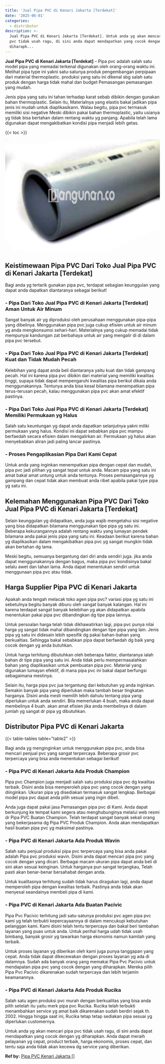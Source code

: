 ```yaml
---
title: 'Jual Pipa PVC di Kenari Jakarta [Terdekat]'
date: '2025-06-01'
categories:
  - distributor
description: >-
  Jual Pipa PVC di Kenari Jakarta [Terdekat]. Untuk anda yg akan mencari pipa
  pvc tidak usah ragu, di sini anda dapat mendapatkan yang cocok dengan yg
  diharapk...
---
```


**Jual Pipa PVC di Kenari Jakarta \[Terdekat\]** – Pipa pvc adalah salah satu model pipa yang memadai terkenal digunakan oleh orang-orang waktu ini. Melihat pipa type ini yakni satu-satunya produk pengembangan perpipaan dari material thermoplastic. produksi yang satu ini dikenal sbg salah satu produk dengan harga tidak mahal dan budget Pemasangan pemasangan yang mudah.

Jenis pipa yang satu ini tahan terhadap karat sebab dibikin dengan gunakan bahan thermoplastic. Selain itu, Materialnya yang elastis bakal jadikan pipa jenis ini mudah untuk diaplikasikann. Walau begitu, pipa pvc termasuk memiliki sisi negative Meski dibikin pakai bahan thermoplastic, yaitu usianya yg tidak bisa bertahan dalam rentang waktu yg panjang. Apabila telah lama digunakan dapat mengakibatkan kondisi pipa menjadi lebih getas.

{{< toc >}}

![](/images/jaul-pipa-pvc-65.png)

## Keistimewaan Pipa PVC Dari Toko Jual Pipa PVC di Kenari Jakarta \[Terdekat\]

Bagi anda yg tertarik gunakan pipa pvc, terdapat sebagian keunggulan yang dapat anda dapatkan diantaranya sebagai berikut!

### \- Pipa Dari Toko Jual Pipa PVC di Kenari Jakarta \[Terdekat\] Aman Untuk Air Minum

Sangat banyak air yg diproduksi oleh perusahaan menggunakan pipa-pipa yang dibelinya. Menggunakan pipa pvc juga cukup efisien untuk air minum yg anda mengkonsumsi sehari-hari. Materialnya yang cukup memadai tidak mempunyai kandungan zat berbahaya untuk air yang mengalir di di dalam pipa pvc tersebut.

### \- Pipa Dari Toko Jual Pipa PVC di Kenari Jakarta \[Terdekat\] Kuat dan Tidak Mudah Pecah

Kelebihan yang dapat anda beli diantaranya yaitu kuat dan tidak gampang pecah. Hal ini karena pipa pvc dibikin dari material yang memiliki kwalitas tinggi, supaya tidak dapat mempengaruhi kwalitas pipa berikut dikala anda menggunakannya. Tentunya anda bisa kesal bilamana menempatkan pipa terus-terusan pecah, kalau menggunakan pipa pvc akan amat efektif pastinya.

### \- Pipa Dari Toko Jual Pipa PVC di Kenari Jakarta \[Terdekat\] Memiliki Permukaan yg Halus

Salah satu keuntungan yg dapat anda dapatkan selanjutnya yakni miliki permukaan yang halus. Kondisi ini dapat sebabkan pipa pvc mampu berfaedah secara efisien dalam mengalirkan air. Permukaan yg halus akan menyebabkan aliran jadi paling lancar pastinya.

### \- Proses Pengaplikasian Pipa Dari Kami Cepat

Untuk anda yang inginkan menempatkan pipa dengan cepat dan mudah, pipa pvc jadi pilihan yg sangat tepat untuk anda. Macam pipa yang satu ini amat bakal amat untung untuk anda tentunya. Proses pemasangannya yg gampang dan cepat tidak akan membuat anda ribet apabila pakai type pipa yg satu ini.

## Kelemahan Menggunakan Pipa PVC Dari Toko Jual Pipa PVC di Kenari Jakarta \[Terdekat\]

Selain keunggulan yg didapatkan, anda juga wajib mengetahui sisi negative yang bisa didapatkan bilamana menggunakan tipe pipa yg satu ini. Beberapa kekurangannya adalah rentang waktu yang lumayan pendek bilamana anda pakai jenis pipa yang satu ini. Keadaan berikut karena bahan yg diaplikasikan dalam mengakibatkan pipa pvc yg sangat mungkin tidak akan bertahan dg lama.

Meski begitu, semuanya bergantung dari diri anda sendiri juga. jika anda dapat menggunakannya dengan bagus, maka pipa pvc kondisinya bakal selalu awet dan tahan lama. Anda dapat menentukan sendiri untuk menggunaan pipa pvc atau tidak.

## Harga Supplier Pipa PVC di Kenari Jakarta

Apakah anda tengah melacak toko agen pipa pvc? variasi pipa yg satu ini sebetulnya begitu banyak diburu oleh sangat banyak kalangan. Hal ini karena terdapat sangat banyak kelebihan yg akan didapatkan apabila menentukan pakai pipa pvc dibandingkan dg tipe pipa lainnya.

Untuk persoalan harga telah tidak dikhawatirkan lagi, pipa pvc punya nilai harga yg sangat tidak mahal dibandingkan dengan tipe pipa yang lain. Jenis pipa yg satu ini didesain lebih spesifik dg pakai bahan-bahan yang berkualtias. Sehingga bakal sebabkan pipa dapat berfaedah dg baik yang cocok dengan yg anda butuhkan.

Untuk harga terhitung dibutuhkan oleh beberapa faktor, diantaranya ialah bahan dr tipe pipa yang satu ini. Anda tidak perlu mempermasalahkan bahan yang diaplikasikan untuk pembuatan pipa pvc. Material yang digunakan lumayan efektif, di mana pipa pvc ini bakal dapat berfungsi sebagaimana mestinya.

Selain itu, harga pipa pvc jua tergantung dari kebutuhan yg anda inginkan. Semakin banyak pipa yang diperlukan maka tambah besar tingkatan harganya. Disini anda mesti memilih lebih dahulu tentang pipa yang diperlukan untuk anda sendiri. Bila memerlukan 4 buah, maka anda dapat membelinya 4 buah. akan amat efisien jika anda membelinya di dalam jumlah yg sangat dr pipa yg dibutuhkan.

## Distributor Pipa PVC di Kenari Jakarta

{{< table-tables table="table2" >}}

Bagi anda yg menginginkan untuk menggunakan pipa pvc, anda bisa mencari penjual pvc yang sangat terpercaya. Beberapa grosir pvc terpercaya yang bisa anda menentukan sebagai berikut!

### \- Pipa PVC di Kenari Jakarta Ada Produk Champion

Pipa pvc Champion juga menjadi salah satu produksi pipa pvc dg kwalitas terbaik. Disini anda bisa memperoleh pipa pvc yang cocok dengan yang diinginkan. Ukuran pipa yg disediakan termasuk sangat lengkap. Berbagai model pipa pvc dapat anda pilih sesuai yang ingin dibeli.

Anda juga dapat pakai jasa Pemasangan pipa pvc di Kami. Anda dapat berkunjung ke tempat kami segera atau menghubunginya melalui web resmi dr Pipa PVC Buatan Champion. Telah terdapat sangat banyak sekali orang yang bekerjasama dg Pipa PVC Produk Champion. Anda akan mendapatkan hasil buatan pipa pvc yg maksimal pastinya.

### \- Pipa PVC di Kenari Jakarta Ada Produk Wavin

Salah satu penjual produksi pipa pvc terpercaya yang bisa anda pakai adalah Pipa pvc produksi wavin. Disini anda dapat mencari pipa pvc yang cocok dengan yang dicari. Berbagai macam ukuran pipa dapat anda beli di sini akan sesuai keinginan. Untuk harganya pun sangat terjangkau, Telah pasti akan benar-benar bersahabat dengan anda.

Untuk kualitasnya terhitung sudah tidak harus diragukan lagi, anda dapat memperoleh pipa dengan kwalitas terbaik. Pastinya anda tidak akan menyesal seandainya membeli pipa di kami.

### \- Pipa PVC di Kenari Jakarta Ada Buatan Pacivic

Pipa Pvc Pacivic terhitung jadi satu-satunya produksi pvc agen pipa pvc kami yg telah terbukti kepercayaannya di dalam mencukupi kebutuhan pelanggan kami. Kami disini telah tentu terpercaya dan bakal beri tambahan layanan yang puas untuk anda. Untuk perihal harga udah tidak usah bimbang, banyak grosir yg tawarkan harga ekonomis namun kamilah yang terbaik.

Untuk proses layanan yg diberikan oleh kami juga punya tanggapan yang cepat. Anda tidak dapat dikecewakan dengan proses layanan yg ada di dalamnya. Sudah ada banyak orang yang memakai Pipa Pvc Pacivic untuk mendapatan pipa pvc yang cocok dengan yang diharapkan. Mereka pilih Pipa Pvc Pacivic dikarenakan sudah terpercaya dan lebih terjamin keamanannya.

### \- Pipa PVC di Kenari Jakarta Ada Produk Rucika

Salah satu agen produksi pvc murah dengan berkualitas yang bisa anda pilih setelah itu yaitu merk pipa pvc Rucika. Rucika telah terbukti menambahkan service yg amat baik dikarenakan sudah berdiri sejak th. 2002. Hingga hingga saat ini, Rucika tetap tetap sediakan pipa sesuai yg diperlukan customernya.

Untuk anda yg akan mencari pipa pvc tidak usah ragu, di sini anda dapat mendapatkan yang cocok dengan yg diharapkan. Anda dapat meraih pelayanan yg cepat, product terbaik, harga ekonomis, proses cepat, dan tentu saja anda tidak akan kecewa dg service yang diberikan.

**Ref by:** [Pipa PVC Kenari Jakarta []](https://id.wikipedia.org/wiki/Pipa)

